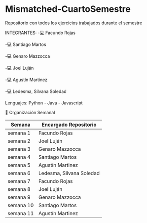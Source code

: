 # Mismatched-CuartoSemestre
Repositorio con todos los ejercicios trabajados durante el semestre

INTEGRANTES:
-💻 Facundo Rojas

-💻 Santiago Martos

-💻 Genaro Mazzocca

-💻 Joel Luján

-💻 Agustín Martinez

-💻 Ledesma, Silvana Soledad

Lenguajes:
Python - Java	- Javascript

📆 Organización Semanal                                                                                                                                     

| Semana | Encargado Repositorio |
| --- | --- |
| semana 1	| Facundo Rojas |
| semana 2 |	Joel Luján |
| semana 3 |	Genaro Mazzocca |
| semana 4 |	Santiago Martos |
| semana 5 |	Agustín Martinez |
| semana 6 |	Ledesma, Silvana Soledad |
| semana 7 |	Facundo Rojas |
| semana 8 |	Joel Luján |
| semana 9 |	Genaro Mazzocca |
| semana 10 |	Santiago Martos |
| semana 11 |	Agustín Martinez |
